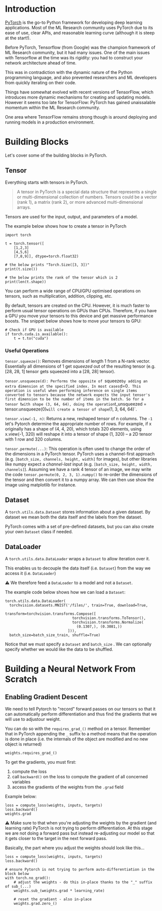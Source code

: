 # Introduction

[PyTorch](https://pytorch.org/) is the go-to Python framework for developing deep learning applications.
Most of the ML Research community uses PyTorch due to its ease of use, clear APIs, and reasonable learning curve (although it is steep at the start!).

Before PyTorch, Tensorflow (from Google) was the champion framework of ML Research community, but it had many issues. One of the main issues with Tensorflow at the time was its rigidity: you had to construct your network architecture ahead of time.

This was in contradiction with the dynamic nature of the Python programming language, and also prevented researchers and ML developers from quickly iterating on their code.

Things have somewhat evolved with recent versions of TensorFlow, which introduces more dynamic mechanisms for creating and updating models. However it seems too late for TensorFlow: PyTorch has gained unaissalable momentum within the ML Research community.

One area where TensorFlow remains strong though is around deploying and running models in a production environment.

# Building Blocks

Let's cover some of the building blocks in PyTorch.

## Tensor

Everything starts with tensors in PyTorch.

> A tensor in PyTorch is a special data structure that represents a single or multi-dimensional collection of numbers. Tensors could be a vector (rank 1), a matrix (rank 2), or more advanced multi-dimensional arrays.

Tensors are used for the input, output, and parameters of a model.

The example below shows how to create a tensor in PyTorch
```
import torch

t = torch.tensor([
    [1,2,3]
    [4,5,6]
    [7,8,9]], dtype=torch.float32)

# the below prints "Torch.Size([3, 3])"
print(t.size())

# the below prints the rank of the tensor which is 2
print(len(t.shape))
```

You can perform a wide range of CPU/GPU optimised operations on tensors, such as multiplication, addition, clipping, etc.

By default, tensors are created on the CPU. However, it is much faster to perform usual tensor operations on GPUs than CPUs.
Therefore, if you have a GPU you move your tensors to this device and get massive performance boosts. The snippet below shows how to move your tensors to GPU:

```
# Check if GPU is available
if torch.cuda.is_available():
    t = t.to("cuda")
```

### Useful Operations

`tensor.squeeze()`: Removes dimensions of length 1 from a N-rank vector. Essentially all dimensions of 1 get _squeezed_ out of the resulting tensor (e.g. [28, 28, 1] tensor gets squeezed into a [28, 28] tensor).

`tensor.unsqueeze(d): Performs the opposite of `squeeze` by adding an extra dimension at the specified index. In most cases `d=0`. This operation is useful when performing inference on single items converted to tensors because the network expects the input tensor's first dimension to be the number of items in the batch.
So for a tensor `t` with shape (3, 64, 64), doing the operation `t_unsqueezed = tensor.unsqueeze(0)` will create a tensor of shape `(1, 3, 64, 64)`.

`tensor.view(-1, n)`: Returns a new, reshaped tensor of n columns. The `-1` let's Pytorch determine the appropriate number of rows. For example, if x originally has a shape of (4, 4, 20), which totals 320 elements, using x.view(-1, 320) will reshape it into a tensor of shape (1, 320) – a 2D tensor with 1 row and 320 columns.

`tensor.permute(...)`: This operation is often used to change the order of the dimensions in a PyTorch tensor. PyTorch uses a channel-first approach (e.g. `[batch_size, channels, height, width]` for images), but other libraries like numpy expect a _channel-last_ input (e.g. `[batch_size, height, width, channels]`).
Assuming we have a rank 4 tensor of an image, we may write the code `tensor.permute(0, 2, 3, 1).numpy()` to re-order the dimensions of the tensor and then convert it to a numpy array. We can then use show the image using matplotlib for instance.

## Dataset

A `torch.utils.data.Dataset` stores information about a given dataset. By dataset we mean both the data itself and the labels from the dataset.

PyTorch comes with a set of pre-defined datasets, but you can also create your own `Dataset` class if needed.


## DataLoader

A `torch.utils.data.DataLoader` wraps a `Dataset` to allow iteration over it.

This enables us to decouple the data itself (i.e. `Dataset`) from the way we access it (i.e. `DataLoader`)

⚠️ We therefore feed a `DataLoader` to a model and not a `Dataset`.

The example code below shows how we can load a `Dataset`:

```
torch.utils.data.DataLoader(
  torchvision.datasets.MNIST('/files/', train=True, download=True,
                             transform=torchvision.transforms.Compose([
                               torchvision.transforms.ToTensor(),
                               torchvision.transforms.Normalize(
                                 (0.1307,), (0.3081,))
                             ])),
  batch_size=batch_size_train, shuffle=True)
```

Notice that we must specify a `Dataset` and `batch_size` . We can optionally specify whether we would like the data to be shuffled.


# Building a Neural Network From Scratch

## Enabling Gradient Descent

We need to tell Pytorch to "record" forward passes on our tensors so that it can automatically perform differentiation and thus find the gradients that we will use to adjustour weight.

You can do so with the `requires_grad_()` method on a tensor. Remember that in PyTorch appending the `_` suffix to a method means that the operation is done in place (i.e. the internals of the object are modified and no new object is returned)

```
weights.requires_grad_()
```

To get the gradients, you must first:
1. compute the loss
2. call `backward()` on the loss to compute the gradient of all concerned variables
3. access the gradients of the weights from the `.grad` field

Example below:
```
loss = compute_loss(weights, inputs, targets)
loss.backward()
weights.grad
```

⚠️ Make sure to that when you're adjusting the weights by the gradient (and learning rate) PyTorch is not trying to perform differentiation. At this stage we are not doing a forward pass but instead re-adjusting our model so that it gets closer to the target in the next forward pass.

Basically, the part where you adjust the weights should look like this...
```
loss = compute_loss(weights, inputs, targets)
loss.backward()

# ensure Pytorch is not trying to perform auto-differentiation in the block below
with torch.no_grad():
    # adjust the weights - do this in-place thanks to the "_" suffix of sub_(...)
    weights.sub_(weights.grad * learning_rate)

    # reset the gradient - also in-place
    weights.grad.zero_()
```

